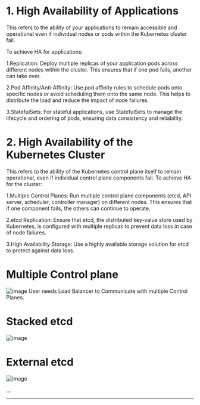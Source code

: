 # 1. High Availability of Applications

This refers to the ability of your applications to remain accessible and operational even if individual nodes or pods within the Kubernetes cluster fail.

To achieve HA for applications:

1.Replication: Deploy multiple replicas of your application pods across different nodes within the cluster. This ensures that if one pod fails, another can take over.

2.Pod Affinity/Anti-Affinity: Use pod affinity rules to schedule pods onto specific nodes or avoid scheduling them onto the same node. This helps to distribute the load and reduce the impact of node failures.

3.StatefulSets: For stateful applications, use StatefulSets to manage the lifecycle and ordering of pods, ensuring data consistency and reliability.

# 2. High Availability of the Kubernetes Cluster

This refers to the ability of the Kubernetes control plane itself to remain operational, even if individual control plane components fail. To achieve HA for the cluster:

1.Multiple Control Planes: Run multiple control plane components (etcd, API server, scheduler, controller manager) on different nodes. This ensures that if one component fails, the others can continue to operate.

2.etcd Replication: Ensure that etcd, the distributed key-value store used by Kubernetes, is configured with multiple replicas to prevent data loss in case of node failures.

3.High Availability Storage: Use a highly available storage solution for etcd to protect against data loss.

# Multiple Control plane
![image](https://github.com/user-attachments/assets/4cce282e-cfaa-4c14-9731-78ae1390666f)
User needs Load Balancer to Communicate with multiple Control Planes.

# Stacked etcd
![image](https://github.com/user-attachments/assets/bc126a8d-b600-4fd4-abaa-88e4fa4fcd34)


# External etcd
![image](https://github.com/user-attachments/assets/c8ae840b-76b2-4cd6-9a6b-5c91fa7f2f14)




...










---

